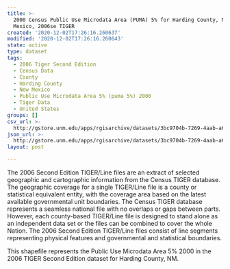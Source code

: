 ```yaml
---
title: >-
  2000 Census Public Use Microdata Area (PUMA) 5% for Harding County, New
  Mexico, 2006se TIGER
created: '2020-12-02T17:26:16.260637'
modified: '2020-12-02T17:26:16.260643'
state: active
type: dataset
tags:
  - 2006 Tiger Second Edition
  - Census Data
  - County
  - Harding County
  - New Mexico
  - Public Use Microdata Area 5% (puma 5%) 2000
  - Tiger Data
  - United States
groups: []
csv_url: >-
  http://gstore.unm.edu/apps/rgisarchive/datasets/3bc9704b-7269-4aab-a65a-10a7bcac6e2c/tgr2006se_hard_puma5.derived.csv
json_url: >-
  http://gstore.unm.edu/apps/rgisarchive/datasets/3bc9704b-7269-4aab-a65a-10a7bcac6e2c/tgr2006se_hard_puma5.derived.json
layout: post

---
```

The 2006 Second Edition TIGER/Line files are an extract of selected geographic and cartographic information from the Census TIGER database.  The geographic coverage for a single TIGER/Line file is a county or statistical equivalent entity, with the coverage area based on the latest available governmental unit boundaries. The Census TIGER database represents a seamless national file with no overlaps or gaps between parts.  However, each county-based TIGER/Line file is designed to stand alone as an independent data set or the files can be combined to cover the whole Nation.  The 2006 Second Edition  TIGER/Line files consist of line segments representing physical features and governmental and statistical boundaries.  

This shapefile represents the Public Use Microdata Area 5% 2000 in the 2006 TIGER Second Edition dataset for Harding County, NM.
